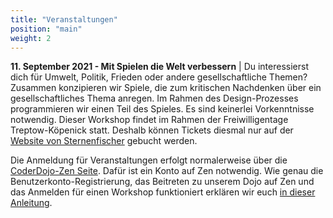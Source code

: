 ```yaml
---
title: "Veranstaltungen"
position: "main"
weight: 2
---
```


**11. September 2021 - Mit Spielen die Welt verbessern** | Du interessierst dich für Umwelt, Politik, Frieden oder andere gesellschaftliche Themen? Zusammen konzipieren wir Spiele, die zum kritischen Nachdenken über ein gesellschaftliches Thema anregen. Im Rahmen des Design-Prozesses programmieren wir einen Teil des Spieles. Es sind keinerlei Vorkenntnisse notwendig. Dieser Workshop findet im Rahmen der Freiwilligentage Treptow-Köpenick statt. Deshalb können Tickets diesmal nur auf der [Website von Sternenfischer](https://tinyurl.com/dojosw-09-21) gebucht werden. 

Die Anmeldung für Veranstaltungen erfolgt normalerweise über die [CoderDojo-Zen Seite](https://zen.coderdojo.com/dojos/de/berlin/schoeneweide-berlin). Dafür ist ein Konto auf Zen notwendig. Wie genau die Benutzerkonto-Registrierung, das Beitreten zu unserem Dojo auf Zen und das Anmelden für einen Workshop funktioniert erklären wir euch [in dieser Anleitung](https://coderdojo-schoeneweide.github.io/docs/anleitung-ticket-buchen.pdf).

